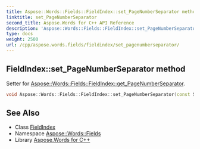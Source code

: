 ```yaml
---
title: Aspose::Words::Fields::FieldIndex::set_PageNumberSeparator method
linktitle: set_PageNumberSeparator
second_title: Aspose.Words for C++ API Reference
description: 'Aspose::Words::Fields::FieldIndex::set_PageNumberSeparator method. Setter for Aspose::Words::Fields::FieldIndex::get_PageNumberSeparator in C++.'
type: docs
weight: 2500
url: /cpp/aspose.words.fields/fieldindex/set_pagenumberseparator/
---
```

## FieldIndex::set_PageNumberSeparator method


Setter for [Aspose::Words::Fields::FieldIndex::get_PageNumberSeparator](../get_pagenumberseparator/).

```cpp
void Aspose::Words::Fields::FieldIndex::set_PageNumberSeparator(const System::String &value)
```

## See Also

* Class [FieldIndex](../)
* Namespace [Aspose::Words::Fields](../../)
* Library [Aspose.Words for C++](../../../)

